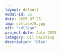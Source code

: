 ```yaml
---
layout: default
modal-id: 35
date: 2025-07-25
img: collage/5.jpg
alt: "collage"
project-date: July 2025
category: Oil Painting
description: "Oleo"
---
```

